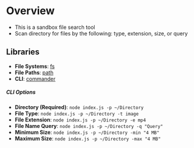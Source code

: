 # Overview

- This is a sandbox file search tool
- Scan directory for files by the following: type, extension, size, or query

## Libraries

- **File Systems**: [fs](https://nodejs.org/api/fs.html)
- **File Paths**: [path](https://nodejs.dev/learn/nodejs-file-paths/)
- **CLI**: [commander](https://tj.github.io/commander.js/)

##### CLI Options

- **Directory (Required)**: `node index.js -p ~/Directory`
- **File Type**: `node index.js -p ~/Directory -t image`
- **File Extension**: `node index.js -p ~/Directory -e mp4`
- **File Name Query**: `node index.js -p ~/Directory -q "Query"`
- **Minimum Size**: `node index.js -p ~/Directory -min "4 MB"`
- **Maximum Size**: `node index.js -p ~/Directory -max "4 MB"`
